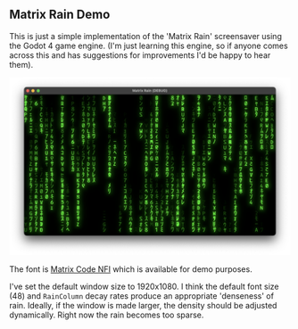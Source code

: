 ## Matrix Rain Demo

This is just a simple implementation of the 'Matrix Rain' screensaver using the Godot 4 game engine. (I'm just learning this engine, so if anyone comes across this and has suggestions for improvements I'd be happy to hear them).

![Matrix Rain](matrix-rain.png)

The font is [Matrix Code NFI](https://fontmeme.com/fonts/matrix-code-nfi-font/) which is available for demo purposes.

I've set the default window size to 1920x1080. I think the default font size (48) and `RainColumn` decay rates produce an appropriate 'denseness' of rain. Ideally, if the window is made larger, the density should be adjusted dynamically. Right now the rain becomes too sparse.